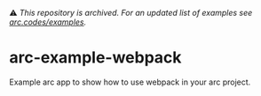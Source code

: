 ⚠️ *This repository is archived. For an updated list of examples see [arc.codes/examples](https://arc.codes/examples).*

# arc-example-webpack
Example arc app to show how to use webpack in your arc project.
